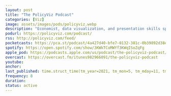 ```yaml
---
layout: post
title: "The PolicyViz Podcas‪t‬"
categories: [Viz]
image: assets/images/pods/policyviz.webp
description: "Economist, data visualization, and presentation skills specialist Jon Schwabish talks about data visualization, presentation skills, open data, and technology with guests."
podurl: https://policyviz.com/podcast/
rss: http://policyviz.com/feed/
pocketcasts: https://pca.st/podcast/4a427d40-bfe7-0132-381c-0b39892d38e0
spotify: https://open.spotify.com/show/3KWkTCoMWYf3KWqISoZqFg
apple_pod: https://podcasts.apple.com/us/podcast/the-policyviz-podcast/id982966091
overcast: https://overcast.fm/itunes982966091/the-policyviz-podcast
youtube:
anchor:
last_published: time.struct_time(tm_year=2021, tm_mon=5, tm_mday=11, tm_hour=13, tm_min=46, tm_sec=50, tm_wday=1, tm_yday=131, tm_isdst=0)
frequency: 8
duration:
status: active
---
```

